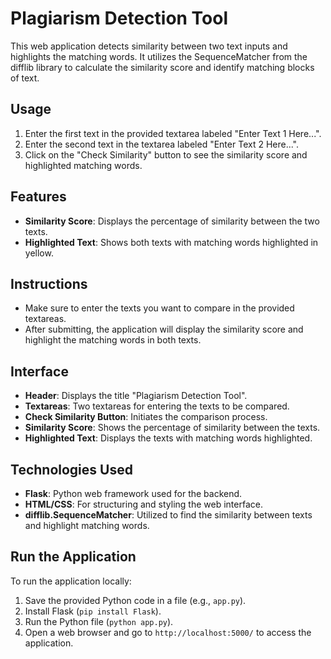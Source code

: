 # Plagiarism Detection Tool

This web application detects similarity between two text inputs and highlights the matching words. It utilizes the SequenceMatcher from the difflib library to calculate the similarity score and identify matching blocks of text.

## Usage
1. Enter the first text in the provided textarea labeled "Enter Text 1 Here...".
2. Enter the second text in the textarea labeled "Enter Text 2 Here...".
3. Click on the "Check Similarity" button to see the similarity score and highlighted matching words.

## Features
- **Similarity Score**: Displays the percentage of similarity between the two texts.
- **Highlighted Text**: Shows both texts with matching words highlighted in yellow.

## Instructions
- Make sure to enter the texts you want to compare in the provided textareas.
- After submitting, the application will display the similarity score and highlight the matching words in both texts.

## Interface
- **Header**: Displays the title "Plagiarism Detection Tool".
- **Textareas**: Two textareas for entering the texts to be compared.
- **Check Similarity Button**: Initiates the comparison process.
- **Similarity Score**: Shows the percentage of similarity between the texts.
- **Highlighted Text**: Displays the texts with matching words highlighted.

## Technologies Used
- **Flask**: Python web framework used for the backend.
- **HTML/CSS**: For structuring and styling the web interface.
- **difflib.SequenceMatcher**: Utilized to find the similarity between texts and highlight matching words.

## Run the Application
To run the application locally:
1. Save the provided Python code in a file (e.g., `app.py`).
2. Install Flask (`pip install Flask`).
3. Run the Python file (`python app.py`).
4. Open a web browser and go to `http://localhost:5000/` to access the application.

